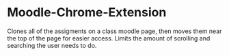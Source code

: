 # Moodle-Chrome-Extension
Clones all of the assigments on a class moodle page, then moves them near the top of the page for easier access. Limits the amount of scrolling and searching the user needs to do. 
